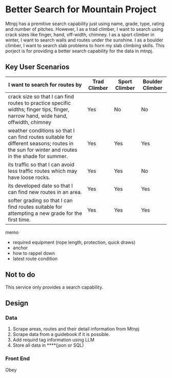 # Better Search for Mountain Project

Mtnpj has a premitive search capability just using name, grade, type, rating and number of pitches. However, I as a trad climber, I want to search using crack sizes like finger, hand, off-width, chimney. I as a sport climber in winter, I want to search walls and routes under the sunshine. I as a boulder climber, I want to search slab problems to horn my slab climbing skills. This porject is for providing a better search capability for the data in mtnpj.

## Key User Scenarios

|I want to search for routes by |Trad Climber|Sport Climber|Boulder Climber|
|---|---|---|---|
|crack size so that I can find routes to practice specific widths; finger tips, finger, narrow hand, wide hand, offwidth, chimney|Yes|No|No|
|weather conditions so that I can find routes suitable for different seasons; routes in the sun for winter and routes in the shade for summer.|Yes|Yes|Yes|
|its traffic so that I can avoid less traffic routes which may have loose rocks.|Yes|Yes|No|
|its developed date so that I can find new routes in an area.|Yes|Yes|Yes|
|softer grading so that I can find routes suitable for attempting a new grade for the first time.|Yes|Yes|Yes|

memo
* required equipment (rope length, protection, quick draws)
* anchor
* how to rappel down
* latest route condition

## Not to do
This service only provides a search capability.

## Design

### Data
1. Scrape areas, routes and their detail information from Mtnpj
1. Scrape data from a guidebook if it is possible.
1. Add requird tag information using LLM
1. Store all data in ****(json or SQL)

### Front End
Obey 
